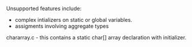 Unsupported features include:

* complex intializers on static or global variables.
* assigments involving aggregate types

chararray.c - this contains a static char[] array declaration with initializer.
